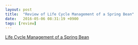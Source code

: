 ```yaml
---
layout: post
title:  "Review of Life Cycle Management of a Spring Bean"
date:   2016-05-06 08:31:19 +0900
tags: [review]
---
```


[Life Cycle Management of a Spring Bean][origin-link]

[origin-link]:http://www.javabeat.net/life-cycle-management-of-a-spring-bean/
